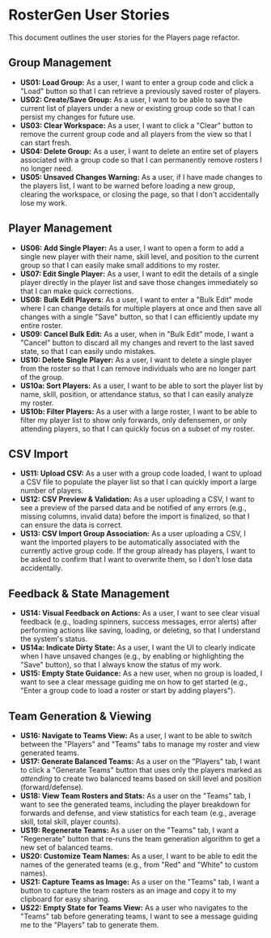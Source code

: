 # RosterGen User Stories

This document outlines the user stories for the Players page refactor.

## Group Management

-   **US01: Load Group:** As a user, I want to enter a group code and click a "Load" button so that I can retrieve a previously saved roster of players.
-   **US02: Create/Save Group:** As a user, I want to be able to save the current list of players under a new or existing group code so that I can persist my changes for future use.
-   **US03: Clear Workspace:** As a user, I want to click a "Clear" button to remove the current group code and all players from the view so that I can start fresh.
-   **US04: Delete Group:** As a user, I want to delete an entire set of players associated with a group code so that I can permanently remove rosters I no longer need.
-   **US05: Unsaved Changes Warning:** As a user, if I have made changes to the players list, I want to be warned before loading a new group, clearing the workspace, or closing the page, so that I don't accidentally lose my work.

## Player Management

-   **US06: Add Single Player:** As a user, I want to open a form to add a single new player with their name, skill level, and position to the current group so that I can easily make small additions to my roster.
-   **US07: Edit Single Player:** As a user, I want to edit the details of a single player directly in the player list and save those changes immediately so that I can make quick corrections.
-   **US08: Bulk Edit Players:** As a user, I want to enter a "Bulk Edit" mode where I can change details for multiple players at once and then save all changes with a single "Save" button, so that I can efficiently update my entire roster.
-   **US09: Cancel Bulk Edit:** As a user, when in "Bulk Edit" mode, I want a "Cancel" button to discard all my changes and revert to the last saved state, so that I can easily undo mistakes.
-   **US10: Delete Single Player:** As a user, I want to delete a single player from the roster so that I can remove individuals who are no longer part of the group.
-   **US10a: Sort Players:** As a user, I want to be able to sort the player list by name, skill, position, or attendance status, so that I can easily analyze my roster.
-   **US10b: Filter Players:** As a user with a large roster, I want to be able to filter my player list to show only forwards, only defensemen, or only attending players, so that I can quickly focus on a subset of my roster.

## CSV Import

-   **US11: Upload CSV:** As a user with a group code loaded, I want to upload a CSV file to populate the player list so that I can quickly import a large number of players.
-   **US12: CSV Preview & Validation:** As a user uploading a CSV, I want to see a preview of the parsed data and be notified of any errors (e.g., missing columns, invalid data) before the import is finalized, so that I can ensure the data is correct.
-   **US13: CSV Import Group Association:** As a user uploading a CSV, I want the imported players to be automatically associated with the currently active group code. If the group already has players, I want to be asked to confirm that I want to overwrite them, so I don't lose data accidentally.

## Feedback & State Management

-   **US14: Visual Feedback on Actions:** As a user, I want to see clear visual feedback (e.g., loading spinners, success messages, error alerts) after performing actions like saving, loading, or deleting, so that I understand the system's status.
-   **US14a: Indicate Dirty State:** As a user, I want the UI to clearly indicate when I have unsaved changes (e.g., by enabling or highlighting the "Save" button), so that I always know the status of my work.
-   **US15: Empty State Guidance:** As a new user, when no group is loaded, I want to see a clear message guiding me on how to get started (e.g., "Enter a group code to load a roster or start by adding players"). 

## Team Generation & Viewing

-   **US16: Navigate to Teams View:** As a user, I want to be able to switch between the "Players" and "Teams" tabs to manage my roster and view generated teams.
-   **US17: Generate Balanced Teams:** As a user on the "Players" tab, I want to click a "Generate Teams" button that uses only the players marked as *attending* to create two balanced teams based on skill level and position (forward/defense).
-   **US18: View Team Rosters and Stats:** As a user on the "Teams" tab, I want to see the generated teams, including the player breakdown for forwards and defense, and view statistics for each team (e.g., average skill, total skill, player counts).
-   **US19: Regenerate Teams:** As a user on the "Teams" tab, I want a "Regenerate" button that re-runs the team generation algorithm to get a new set of balanced teams.
-   **US20: Customize Team Names:** As a user, I want to be able to edit the names of the generated teams (e.g., from "Red" and "White" to custom names).
-   **US21: Capture Teams as Image:** As a user on the "Teams" tab, I want a button to capture the team rosters as an image and copy it to my clipboard for easy sharing.
-   **US22: Empty State for Teams View:** As a user who navigates to the "Teams" tab before generating teams, I want to see a message guiding me to the "Players" tab to generate them. 